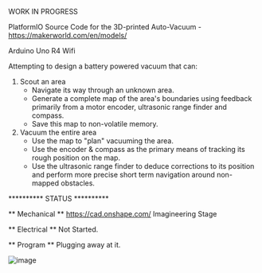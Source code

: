 WORK IN PROGRESS

PlatformIO Source Code for the 3D-printed Auto-Vacuum - https://makerworld.com/en/models/

Arduino Uno R4 Wifi

Attempting to design a battery powered vacuum that can:
1) Scout an area
   - Navigate its way through an unknown area.
   - Generate a complete map of the area's boundaries using feedback primarily from a motor encoder, ultrasonic range finder and compass.
   - Save this map to non-volatile memory.
2) Vacuum the entire area
   - Use the map to "plan" vacuuming the area.
   - Use the encoder & compass as the primary means of tracking its rough position on the map.
   - Use the ultrasonic range finder to deduce corrections to its position and perform more precise short term navigation around non-mapped obstacles.


********** STATUS **********

** Mechanical **
https://cad.onshape.com/
Imagineering Stage


** Electrical **
Not Started.


** Program ** 
Plugging away at it.

![image](https://github.com/user-attachments/assets/fbf40d74-7c36-42f2-b5a4-1df59ab3505f)

